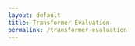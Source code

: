 ```yaml
---
layout: default
title: Transformer Evaluation
permalink: /transformer-evaluation
---
```


<div id="transformer-evaluation-root"></div>

<script>
    document.addEventListener('DOMContentLoaded', function() {
        if (document.getElementById('transformer-evaluation-root')) {
            const root = ReactDOM.createRoot(document.getElementById('transformer-evaluation-root'));
            root.render(React.createElement(TransformerEvaluation));
        }
    });
</script>
